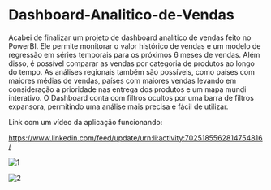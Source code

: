 # Dashboard-Analitico-de-Vendas

Acabei de finalizar um projeto de dashboard analítico de vendas feito no PowerBI. Ele permite monitorar o valor histórico de vendas e um modelo 
de regressão em séries temporais para os próximos 6 meses de vendas. Além disso, é possível comparar as vendas por categoria de produtos ao longo do tempo. 
As análises regionais também são possíveis, como países com maiores médias de vendas, países com maiores vendas levando em consideração a 
prioridade nas entrega dos produtos e um mapa mundi interativo. O Dashboard conta com filtros ocultos por uma barra de filtros expansora, 
permitindo uma análise mais precisa e fácil de utilizar.

Link com um vídeo da aplicação funcionando:

https://www.linkedin.com/feed/update/urn:li:activity:7025185562814754816/

![1](https://cdn.discordapp.com/attachments/1068910706314989590/1068967783259451473/Fundo_Dashboard_Versao_Final_Menu_Fechado.png)

![2](https://cdn.discordapp.com/attachments/1068910706314989590/1068967783032955122/Fundo_Dashboard_Versao_Final_Menu_Aberto.png)
